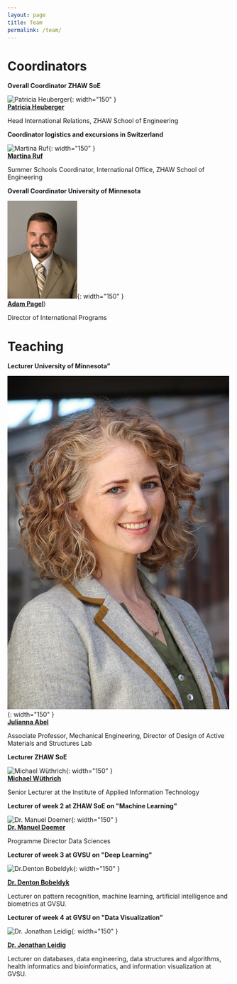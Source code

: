 ```yaml
---
layout: page
title: Team
permalink: /team/
---
```


# Coordinators

**Overall Coordinator ZHAW SoE**

![Patricia Heuberger](/assets/images/patricia.webp){: width="150" }  
[**Patricia Heuberger**](https://www.zhaw.ch/en/about-us/person/heug/)

Head International Relations, ZHAW School of Engineering

**Coordinator logistics and excursions in Switzerland**

![Martina Ruf](/assets/images/martina.webp){: width="150" }  
[**Martina Ruf**](https://www.zhaw.ch/en/ueber-uns/person/eglm)

Summer Schools Coordinator, International Office, ZHAW School of Engineering

**Overall Coordinator University of Minnesota**

![Adam Pagel](/assets/images/ADAM_PAGEL.png){: width="150" }  
[**Adam Pagel**](https://cse.umn.edu/college/administrative-offices/collegiate-life-office))

 Director of International Programs

# Teaching

**Lecturer University of Minnesota”**

![Prof. Julianna Abel](/assets/images/Abel_Julianna.jpg){: width="150" }  
[**Julianna Abel**](https://cse.umn.edu/me/julianna-abel)

Associate Professor, Mechanical Engineering, Director of Design of Active Materials and Structures Lab

**Lecturer ZHAW SoE**

![Michael Wüthrich](/assets/images/andreas.jpg){: width="150" }  
[**Michael Wüthrich**](https://www.zhaw.ch/en/about-us/person/wele/)

Senior Lecturer at the Institute of Applied Information Technology


**Lecturer of week 2 at ZHAW SoE on "Machine Learning"**

![Dr. Manuel Doemer](/assets/images/manuel.webp){: width="150" }  
[**Dr. Manuel Doemer**](https://www.zhaw.ch/en/about-us/person/doem/)

Programme Director Data Sciences


**Lecturer of week 3 at GVSU on "Deep Learning"**

![Dr.Denton Bobeldyk](assets/images/bobeldyk.jpg){: width="150" }

[**Dr. Denton Bobeldyk**](https://www.gvsu.edu/computing/bobeldyk-denton-20.htm)

Lecturer on pattern recognition, machine learning, artificial intelligence and biometrics at GVSU.

**Lecturer of week 4 at GVSU on "Data Visualization"**

![Dr. Jonathan Leidig](assets/images/jonathanleidig.jpg){: width="150" }

[**Dr. Jonathan Leidig**](https://www.gvsu.edu/computing/leidig-jonathan-49.htm) 

Lecturer on databases, data engineering, data structures and algorithms, health informatics and bioinformatics, and information visualization at GVSU.

